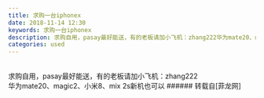```yaml
---
title: 求购一台iphonex
date: 2018-11-14 12:30
keywords: 求购一台iphonex
description: 求购自用，pasay最好能送，有的老板请加小飞机：zhang222华为mate20、magic2、小米8、mix 2s新机也可以
categories: used
---
```

<td class="t_f" id="postmessage_2274679">

<br/>
求购自用，pasay最好能送，有的老板请加小飞机：zhang222<br/>
华为mate20、magic2、小米8、mix 2s新机也可以</td>
###### 转载自[菲龙网]